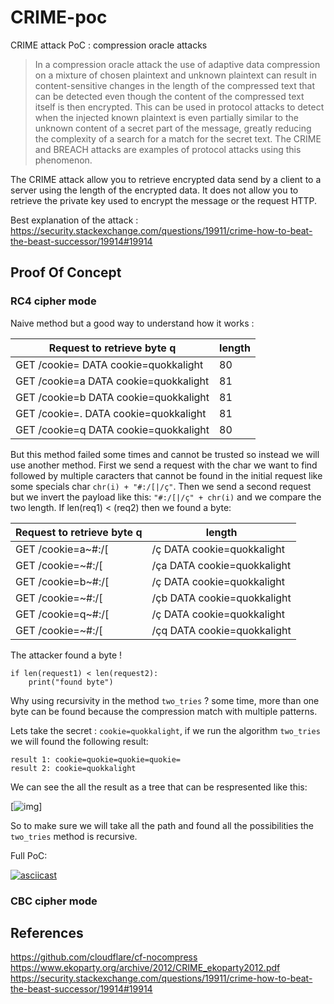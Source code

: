 # CRIME-poc

CRIME attack PoC : compression oracle attacks

> In a compression oracle attack the use of adaptive data compression on a mixture of chosen plaintext and unknown plaintext can result in content-sensitive changes in the length of the compressed text that can be detected even though the content of the compressed text itself is then encrypted. This can be used in protocol attacks to detect when the injected known plaintext is even partially similar to the unknown content of a secret part of the message, greatly reducing the complexity of a search for a match for the secret text. The CRIME and BREACH attacks are examples of protocol attacks using this phenomenon.

The CRIME attack allow you to retrieve encrypted data send by a client to a server using the length of the encrypted data. It does not allow you to retrieve the private key used to encrypt the message or the request HTTP.

Best explanation of the attack : https://security.stackexchange.com/questions/19911/crime-how-to-beat-the-beast-successor/19914#19914

## Proof Of Concept

### RC4 cipher mode

Naive method but a good way to understand how it works : 

| Request to retrieve  byte q | length
|---|---|
| GET /cookie=  DATA cookie=quokkalight | 80 |
| GET /cookie=a DATA cookie=quokkalight | 81 |
| GET /cookie=b DATA cookie=quokkalight | 81 |
| GET /cookie=. DATA cookie=quokkalight | 81 |
| GET /cookie=q DATA cookie=quokkalight | 80 |

But this method failed some times and cannot be trusted so instead we will use another method.
First we send a request with the char we want to find followed by multiple caracters that cannot be found in the initial request like some specials char `chr(i) + "#:/[|/ç"`. Then we send a second request but we invert the payload like this: `"#:/[|/ç" + chr(i)` and we compare the two length. If len(req1) < (req2) then we found a byte: 

| Request to retrieve  byte q | length
|---|---|
| GET /cookie=a~#:/[|/ç DATA cookie=quokkalight | 81 |
| GET /cookie=~#:/[|/ça DATA cookie=quokkalight | 81 |
| GET /cookie=b~#:/[|/ç DATA cookie=quokkalight | 81 |
| GET /cookie=~#:/[|/çb DATA cookie=quokkalight | 81 |
| GET /cookie=q~#:/[|/ç DATA cookie=quokkalight | 80 |
| GET /cookie=~#:/[|/çq DATA cookie=quokkalight | 81 |

The attacker found a byte !

```
if len(request1) < len(request2):
    print("found byte")
```

Why using recursivity in the method `two_tries` ? some time, more than one byte can be found because the compression match with multiple patterns.

Lets take the secret : `cookie=quokkalight`, if we run the algorithm `two_tries` we will found the following result:

```
result 1: cookie=quokie=quokie=quokie=
result 2: cookie=quokkalight
```

We can see the all the result as a tree that can be respresented like this:

[![img](https://user-images.githubusercontent.com/5891788/39074729-e53f71ca-44f2-11e8-9ce6-2c3ec43248e6.png)]

So to make sure we will take all the path and found all the possibilities the `two_tries` method is recursive.

Full PoC:

[![asciicast](https://asciinema.org/a/igA5aaqc5Mf0RMklxuPu6aPyw.png)](https://asciinema.org/a/igA5aaqc5Mf0RMklxuPu6aPyw)

### CBC cipher mode


## References

https://github.com/cloudflare/cf-nocompress
https://www.ekoparty.org/archive/2012/CRIME_ekoparty2012.pdf
https://security.stackexchange.com/questions/19911/crime-how-to-beat-the-beast-successor/19914#19914